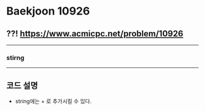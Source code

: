 Baekjoon 10926
=============
??!  <https://www.acmicpc.net/problem/10926>
---------------
- - -
### stirng
- - -
## 코드 설명
- string에는 + 로 추가시킬 수 있다.
